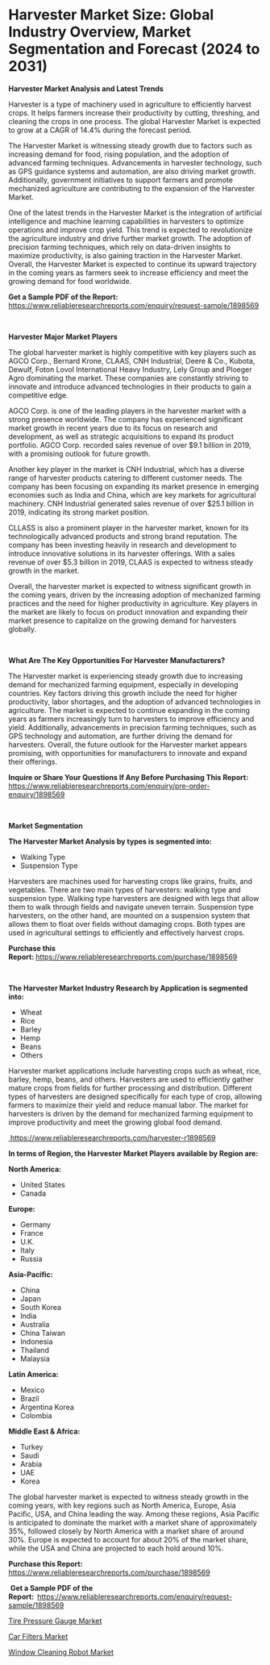 <p><h1>Harvester Market Size: Global Industry Overview, Market Segmentation and Forecast (2024 to 2031)</h1></p><p><strong>Harvester Market Analysis and Latest Trends</strong></p>
<p><p>Harvester is a type of machinery used in agriculture to efficiently harvest crops. It helps farmers increase their productivity by cutting, threshing, and cleaning the crops in one process. The global Harvester Market is expected to grow at a CAGR of 14.4% during the forecast period.</p><p>The Harvester Market is witnessing steady growth due to factors such as increasing demand for food, rising population, and the adoption of advanced farming techniques. Advancements in harvester technology, such as GPS guidance systems and automation, are also driving market growth. Additionally, government initiatives to support farmers and promote mechanized agriculture are contributing to the expansion of the Harvester Market.</p><p>One of the latest trends in the Harvester Market is the integration of artificial intelligence and machine learning capabilities in harvesters to optimize operations and improve crop yield. This trend is expected to revolutionize the agriculture industry and drive further market growth. The adoption of precision farming techniques, which rely on data-driven insights to maximize productivity, is also gaining traction in the Harvester Market. Overall, the Harvester Market is expected to continue its upward trajectory in the coming years as farmers seek to increase efficiency and meet the growing demand for food worldwide.</p></p>
<p><strong>Get a Sample PDF of the Report:&nbsp;</strong> <a href="https://www.reliableresearchreports.com/enquiry/request-sample/1898569">https://www.reliableresearchreports.com/enquiry/request-sample/1898569</a></p>
<p>&nbsp;</p>
<p><strong>Harvester Major Market Players</strong></p>
<p><p>The global harvester market is highly competitive with key players such as AGCO Corp., Bernard Krone, CLAAS, CNH Industrial, Deere & Co., Kubota, Dewulf, Foton Lovol International Heavy Industry, Lely Group and Ploeger Agro dominating the market. These companies are constantly striving to innovate and introduce advanced technologies in their products to gain a competitive edge. </p><p>AGCO Corp. is one of the leading players in the harvester market with a strong presence worldwide. The company has experienced significant market growth in recent years due to its focus on research and development, as well as strategic acquisitions to expand its product portfolio. AGCO Corp. recorded sales revenue of over $9.1 billion in 2019, with a promising outlook for future growth.</p><p>Another key player in the market is CNH Industrial, which has a diverse range of harvester products catering to different customer needs. The company has been focusing on expanding its market presence in emerging economies such as India and China, which are key markets for agricultural machinery. CNH Industrial generated sales revenue of over $25.1 billion in 2019, indicating its strong market position.</p><p>CLLASS is also a prominent player in the harvester market, known for its technologically advanced products and strong brand reputation. The company has been investing heavily in research and development to introduce innovative solutions in its harvester offerings. With a sales revenue of over $5.3 billion in 2019, CLAAS is expected to witness steady growth in the market.</p><p>Overall, the harvester market is expected to witness significant growth in the coming years, driven by the increasing adoption of mechanized farming practices and the need for higher productivity in agriculture. Key players in the market are likely to focus on product innovation and expanding their market presence to capitalize on the growing demand for harvesters globally.</p></p>
<p>&nbsp;</p>
<p><strong>What Are The Key Opportunities For Harvester Manufacturers?</strong></p>
<p><p>The Harvester market is experiencing steady growth due to increasing demand for mechanized farming equipment, especially in developing countries. Key factors driving this growth include the need for higher productivity, labor shortages, and the adoption of advanced technologies in agriculture. The market is expected to continue expanding in the coming years as farmers increasingly turn to harvesters to improve efficiency and yield. Additionally, advancements in precision farming techniques, such as GPS technology and automation, are further driving the demand for harvesters. Overall, the future outlook for the Harvester market appears promising, with opportunities for manufacturers to innovate and expand their offerings.</p></p>
<p><strong>Inquire or Share Your Questions If Any Before Purchasing This Report:</strong> <a href="https://www.reliableresearchreports.com/enquiry/pre-order-enquiry/1898569">https://www.reliableresearchreports.com/enquiry/pre-order-enquiry/1898569</a></p>
<p>&nbsp;</p>
<p><strong>Market Segmentation</strong></p>
<p><strong>The Harvester Market Analysis by types is segmented into:</strong></p>
<p><ul><li>Walking Type</li><li>Suspension Type</li></ul></p>
<p><p>Harvesters are machines used for harvesting crops like grains, fruits, and vegetables. There are two main types of harvesters: walking type and suspension type. Walking type harvesters are designed with legs that allow them to walk through fields and navigate uneven terrain. Suspension type harvesters, on the other hand, are mounted on a suspension system that allows them to float over fields without damaging crops. Both types are used in agricultural settings to efficiently and effectively harvest crops.</p></p>
<p><strong>Purchase this Report:&nbsp;</strong><a href="https://www.reliableresearchreports.com/purchase/1898569">https://www.reliableresearchreports.com/purchase/1898569</a></p>
<p>&nbsp;</p>
<p><strong>The Harvester Market Industry Research by Application is segmented into:</strong></p>
<p><ul><li>Wheat</li><li>Rice</li><li>Barley</li><li>Hemp</li><li>Beans</li><li>Others</li></ul></p>
<p><p>Harvester market applications include harvesting crops such as wheat, rice, barley, hemp, beans, and others. Harvesters are used to efficiently gather mature crops from fields for further processing and distribution. Different types of harvesters are designed specifically for each type of crop, allowing farmers to maximize their yield and reduce manual labor. The market for harvesters is driven by the demand for mechanized farming equipment to improve productivity and meet the growing global food demand.</p></p>
<p><a href="https://www.reliableresearchreports.com/harvester-r1898569">&nbsp;https://www.reliableresearchreports.com/harvester-r1898569</a></p>
<p><strong>In terms of Region, the Harvester Market Players available by Region are:</strong></p>
<p>
    <p> <strong> North America: </strong>
        <ul>
            <li>United States</li>
            <li>Canada</li>
        </ul>
        </p> 
    <p> <strong> Europe: </strong>
        <ul>
            <li>Germany</li>
            <li>France</li>
            <li>U.K.</li>
            <li>Italy</li>
            <li>Russia</li>
        </ul>
        </p> 
    <p> <strong> Asia-Pacific: </strong>
        <ul>
            <li>China</li>
            <li>Japan</li>
            <li>South Korea</li>
            <li>India</li>
            <li>Australia</li>
            <li>China Taiwan</li>
            <li>Indonesia</li>
            <li>Thailand</li>
            <li>Malaysia</li>
        </ul>
        </p> 
    <p> <strong> Latin America: </strong>
        <ul>
            <li>Mexico</li>
            <li>Brazil</li>
            <li>Argentina Korea</li>
            <li>Colombia</li>
        </ul>
        </p> 
    <p> <strong> Middle East & Africa: </strong>
        <ul>
            <li>Turkey</li>
            <li>Saudi</li>
            <li>Arabia</li>
            <li>UAE</li>
            <li>Korea</li>
        </ul>
    </p>
    </p>
<p><p>The global harvester market is expected to witness steady growth in the coming years, with key regions such as North America, Europe, Asia Pacific, USA, and China leading the way. Among these regions, Asia Pacific is anticipated to dominate the market with a market share of approximately 35%, followed closely by North America with a market share of around 30%. Europe is expected to account for about 20% of the market share, while the USA and China are projected to each hold around 10%.</p></p>
<p><strong>Purchase this Report: </strong><a href="https://www.reliableresearchreports.com/purchase/1898569">https://www.reliableresearchreports.com/purchase/1898569</a></p>
<p>&nbsp;<strong>Get a Sample PDF of the Report:&nbsp;&nbsp;</strong><a href="https://www.reliableresearchreports.com/enquiry/request-sample/1898569">https://www.reliableresearchreports.com/enquiry/request-sample/1898569</a></p>
<p><strong></strong></p>
<p><p><a href="https://www.linkedin.com/pulse/tire-pressure-gauge-market-size-growing-forecasted-period-owmuf?trackingId=do%2FDsqdizsWGXtzZDEztdA%3D%3D">Tire Pressure Gauge Market</a></p><p><a href="https://www.linkedin.com/pulse/car-filters-market-offer-valuable-insights-size-share-trends-g9d0f?trackingId=jZcpMDSfSPEtv1HHT9pBrQ%3D%3D">Car Filters Market</a></p><p><a href="https://github.com/pizolina/Market-Research-Report-List-4/blob/main/window-cleaning-robot-market.md">Window Cleaning Robot Market</a></p></p>